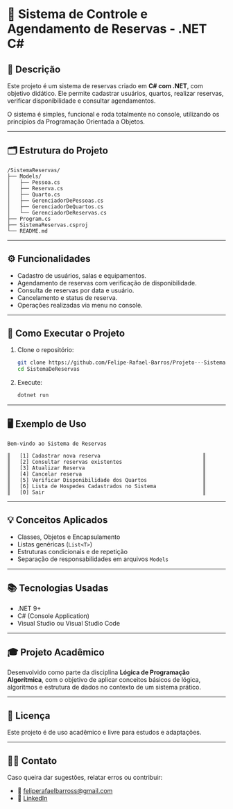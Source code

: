 # 📅 Sistema de Controle e Agendamento de Reservas - .NET C#

## 📘 Descrição

Este projeto é um sistema de reservas criado em **C# com .NET**, com objetivo didático. Ele permite cadastrar usuários, quartos, realizar reservas, verificar disponibilidade e consultar agendamentos.

O sistema é simples, funcional e roda totalmente no console, utilizando os princípios da Programação Orientada a Objetos.

---

## 🗂️ Estrutura do Projeto

```
/SistemaReservas/
├── Models/
│   ├── Pessoa.cs
│   ├── Reserva.cs
│   ├── Quarto.cs
│   ├── GerenciadorDePessoas.cs
│   ├── GerenciadorDeQuartos.cs
│   └── GerenciadorDeReservas.cs
├── Program.cs
├── SistemaReservas.csproj
└── README.md
```

---

## ⚙️ Funcionalidades

- Cadastro de usuários, salas e equipamentos.
- Agendamento de reservas com verificação de disponibilidade.
- Consulta de reservas por data e usuário.
- Cancelamento e status de reserva.
- Operações realizadas via menu no console.

---

## 🚀 Como Executar o Projeto

1. Clone o repositório:
   ```bash
   git clone https://github.com/Felipe-Rafael-Barros/Projeto---Sistema-de-Controle-e-Agendamento-de-Reservas.git
   cd SistemaDeReservas
   ```

2. Execute:
   ```bash
   dotnet run
   ```

---

## 🖥️ Exemplo de Uso

```
Bem-vindo ao Sistema de Reservas

║   [1] Cadastrar nova reserva                                 ║
║   [2] Consultar reservas existentes                          ║
║   [3] Atualizar Reserva                                      ║
║   [4] Cancelar reserva                                       ║
║   [5] Verificar Disponibilidade dos Quartos                  ║
║   [6] Lista de Hospedes Cadastrados no Sistema               ║
║   [0] Sair                                                   ║
```

---

## 💡 Conceitos Aplicados

- Classes, Objetos e Encapsulamento
- Listas genéricas (`List<T>`)
- Estruturas condicionais e de repetição
- Separação de responsabilidades em arquivos `Models`

---

## 📚 Tecnologias Usadas

- .NET 9+
- C# (Console Application)
- Visual Studio ou Visual Studio Code

---

## 🎓 Projeto Acadêmico

Desenvolvido como parte da disciplina **Lógica de Programação Algorítmica**, com o objetivo de aplicar conceitos básicos de lógica, algoritmos e estrutura de dados no contexto de um sistema prático.

---

## 📄 Licença

Este projeto é de uso acadêmico e livre para estudos e adaptações.

---

## 🙋‍♂️ Contato

Caso queira dar sugestões, relatar erros ou contribuir:
- 📧 feliperafaelbarross@gmail.com
- 🔗 [LinkedIn](https://www.linkedin.com/in/felipe-rafael-barros-b2babb280/)
